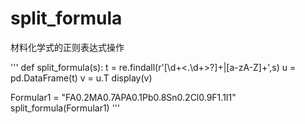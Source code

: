 # split_formula
材料化学式的正则表达式操作

'''
def split_formula(s):
    t = re.findall(r'[\d+<\.\d+>?]+|[a-zA-Z]+',s)
    u = pd.DataFrame(t)
    v = u.T
    display(v)

Formular1 = "FA0.2MA0.7APA0.1Pb0.8Sn0.2Cl0.9F1.1I1"
split_formula(Formular1)
'''
